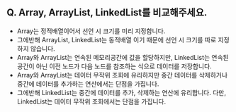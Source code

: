 ## Q. Array, ArrayList, LinkedList를 비교해주세요.
* Array는 정적배열이어서 선언 시 크기를 미리 지정합니다. 
* 그에반해 ArrayList, LinkedList는 동적배열 이기 때문에 선언 시 크기를 따로 지정하지 않습니다. 
* Array와 ArrayList는 연속된 메모리공간에 값을 할당하지만, LinkedList는 연속된 공간이 아닌 이전 노드가 다음 노드를 참조하는 식으로 데이터를 저장합니다. 
* Array와 ArrayList는 데이터 무작위 조회에 유리하지만 중간 데이터를 삭제하거나 중간에 데이터를 추가하는 연산에서는 단점을 가집니다. 
* 그에반해 LinkedList는 중간에 데이터를 추가, 삭제하는 연산에 유리합니다. 다만, LinkedList는 데이터 무작위 조회에서는 단점을 가집니다.